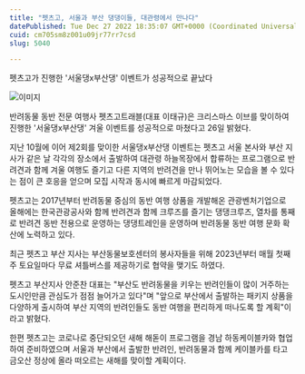 ```yaml
---
title: "펫츠고, 서울과 부산 댕댕이들, 대관령에서 만나다"
datePublished: Tue Dec 27 2022 18:35:07 GMT+0000 (Coordinated Universal Time)
cuid: cm705sm8z001u09jr77rr7csd
slug: 5040

---
```



펫츠고가 진행한 '서울댕x부산댕' 이벤트가 성공적으로 끝났다

![이미지](https://cdn.hashnode.com/res/hashnode/image/upload/v1739258817994/91cc8ae7-54db-4d49-8af5-6897575b17c4.jpeg)

반려동물 동반 전문 여행사 펫츠고트래블(대표 이태규)은 크리스마스 이브를 맞이하여 진행한 '서울댕x부산댕' 겨울 이벤트를 성공적으로 마쳤다고 26일 밝혔다.

지난 10월에 이어 제2회를 맞이한 서울댕x부산댕 이벤트는 펫츠고 서울 본사와 부산 지사가 같은 날 각각의 장소에서 출발하여 대관령 하늘목장에서 합류하는 프로그램으로 반려견과 함께 겨울 여행도 즐기고 다른 지역의 반려견을 만나 뛰어노는 모습을 볼 수 있다는 점이 큰 호응을 얻으며 모집 시작과 동시에 빠르게 마감되었다.

펫츠고는 2017년부터 반려동물 중심의 동반 여행 상품을 개발해온 관광벤처기업으로 올해에는 한국관광공사와 함께 반려견과 함께 크루즈를 즐기는 댕댕크루즈, 열차를 통째로 반려견 동반 전용으로 운영하는 댕댕트레인을 운영하며 반려동물 동반 여행 문화 확산에 노력하고 있다.

최근 펫츠고 부산 지사는 부산동물보호센터의 봉사자들을 위해 2023년부터 매월 첫째 주 토요일마다 무료 셔틀버스를 제공하기로 협약을 맺기도 하였다.

펫츠고 부산지사 안준찬 대표는 "부산도 반려동물을 키우는 반려인들이 많이 거주하는 도시인만큼 관심도가 점점 늘어가고 있다"며 "앞으로 부산에서 출발하는 패키지 상품을 다양하게 출시하여 부산 지역의 반려인들도 동반 여행을 편리하게 떠나도록 할 계획"이라고 밝혔다.

한편 펫츠고는 코로나로 중단되오던 새해 해돋이 프로그램을 경남 하동케이블카와 협업하여 준비하였으며 서울과 부산에서 출발한 반려인, 반려동물과 함께 케이블카를 타고 금오산 정상에 올라 떠오르는 새해를 맞이할 계획이다.